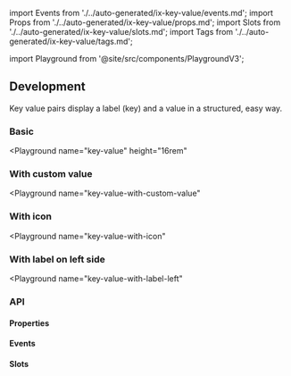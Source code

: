 import Events from './../auto-generated/ix-key-value/events.md';
import Props from './../auto-generated/ix-key-value/props.md';
import Slots from './../auto-generated/ix-key-value/slots.md';
import Tags from './../auto-generated/ix-key-value/tags.md';

import Playground from '@site/src/components/PlaygroundV3';

## Development

<Tags />
<!-- introduction start -->
Key value pairs display a label (key) and a value in a structured, easy way.
<!-- introduction end -->

### Basic

<Playground
name="key-value"
height="16rem"
>
</Playground>

### With custom value

<Playground
name="key-value-with-custom-value"
>
</Playground>

### With icon

<Playground
name="key-value-with-icon"
>
</Playground>

### With label on left side

<Playground
name="key-value-with-label-left"
>
</Playground>

### API

#### Properties

<Props />

#### Events

<Events />

#### Slots

<Slots />
